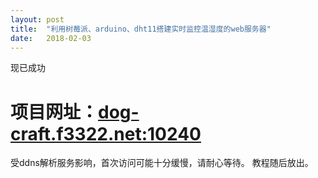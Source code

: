 ```yaml
---
layout: post
title:  "利用树莓派、arduino、dht11搭建实时监控温湿度的web服务器"
date:   2018-02-03
---
```


现已成功

# 项目网址：[dog-craft.f3322.net:10240](http://dog-craft.f3322.net:10240/)

受ddns解析服务影响，首次访问可能十分缓慢，请耐心等待。
教程随后放出。
